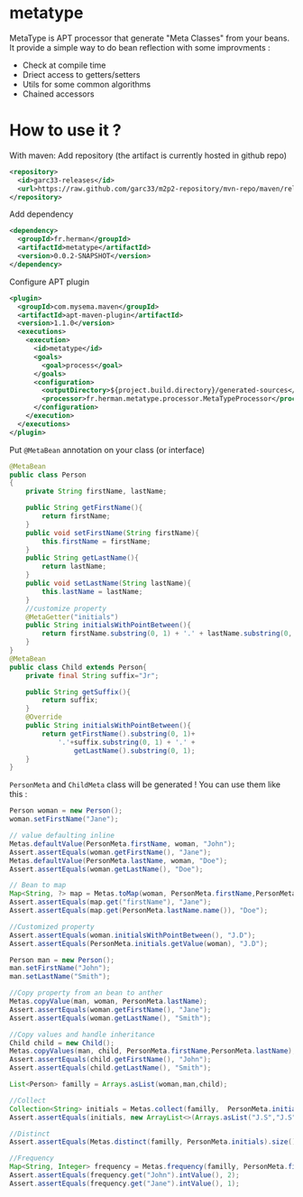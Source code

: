 metatype
========
MetaType is APT processor that generate "Meta Classes" from your beans.
It provide a simple way to do bean reflection with some improvments :
* Check at compile time 
* Driect access to getters/setters
* Utils for some common algorithms
* Chained accessors 

How to use it ?
===============
With maven:
Add repository (the artifact is currently hosted in github repo)
```xml
<repository>
  <id>garc33-releases</id>
  <url>https://raw.github.com/garc33/m2p2-repository/mvn-repo/maven/releases/</url>
</repository>
```

Add dependency
```xml
<dependency>
  <groupId>fr.herman</groupId>
  <artifactId>metatype</artifactId>
  <version>0.0.2-SNAPSHOT</version>
</dependency>
```

Configure APT plugin
```xml
<plugin>
  <groupId>com.mysema.maven</groupId>
  <artifactId>apt-maven-plugin</artifactId>
  <version>1.1.0</version>
  <executions>
    <execution>
      <id>metatype</id>
      <goals>
        <goal>process</goal>
      </goals>
      <configuration>
        <outputDirectory>${project.build.directory}/generated-sources</outputDirectory>
        <processor>fr.herman.metatype.processor.MetaTypeProcessor</processor>
      </configuration>
    </execution>
  </executions>
</plugin>
```
Put `@MetaBean` annotation on your class (or interface)
```java
@MetaBean
public class Person
{
    private String firstName, lastName;

    public String getFirstName(){
        return firstName;
    }
    public void setFirstName(String firstName){
        this.firstName = firstName;
    }
    public String getLastName(){
        return lastName;
    }
    public void setLastName(String lastName){
        this.lastName = lastName;
    }
    //customize property
    @MetaGetter("initials")
    public String initialsWithPointBetween(){
        return firstName.substring(0, 1) + '.' + lastName.substring(0, 1);
    }
}
@MetaBean
public class Child extends Person{
    private final String suffix="Jr";

    public String getSuffix(){
        return suffix;
    }
    @Override
    public String initialsWithPointBetween(){
        return getFirstName().substring(0, 1)+
            '.'+suffix.substring(0, 1) + '.' +
                getLastName().substring(0, 1);
    }
}
```
`PersonMeta` and `ChildMeta` class will be generated !
You can use them like this :
```java
Person woman = new Person();
woman.setFirstName("Jane");

// value defaulting inline
Metas.defaultValue(PersonMeta.firstName, woman, "John");
Assert.assertEquals(woman.getFirstName(), "Jane");
Metas.defaultValue(PersonMeta.lastName, woman, "Doe");
Assert.assertEquals(woman.getLastName(), "Doe");

// Bean to map
Map<String, ?> map = Metas.toMap(woman, PersonMeta.firstName,PersonMeta.lastName);
Assert.assertEquals(map.get("firstName"), "Jane");
Assert.assertEquals(map.get(PersonMeta.lastName.name()), "Doe");

//Customized property
Assert.assertEquals(woman.initialsWithPointBetween(), "J.D");
Assert.assertEquals(PersonMeta.initials.getValue(woman), "J.D");

Person man = new Person();
man.setFirstName("John");
man.setLastName("Smith");

//Copy property from an bean to anther
Metas.copyValue(man, woman, PersonMeta.lastName);
Assert.assertEquals(woman.getFirstName(), "Jane");
Assert.assertEquals(woman.getLastName(), "Smith");

//Copy values and handle inheritance
Child child = new Child();
Metas.copyValues(man, child, PersonMeta.firstName,PersonMeta.lastName);
Assert.assertEquals(child.getFirstName(), "John");
Assert.assertEquals(child.getLastName(), "Smith");

List<Person> familly = Arrays.asList(woman,man,child);

//Collect
Collection<String> initials = Metas.collect(familly,  PersonMeta.initials);
Assert.assertEquals(initials, new ArrayList<>(Arrays.asList("J.S","J.S","J.J.S")));

//Distinct
Assert.assertEquals(Metas.distinct(familly, PersonMeta.initials).size(), 2);

//Frequency
Map<String, Integer> frequency = Metas.frequency(familly, PersonMeta.firstName);
Assert.assertEquals(frequency.get("John").intValue(), 2);
Assert.assertEquals(frequency.get("Jane").intValue(), 1);
```
